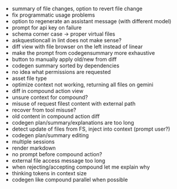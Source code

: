 - summary of file changes, option to revert file change
- fix programmatic usage problems
- option to regenerate an assistant message (with different model)
- prompt for api key on failure
- schema corner case -> proper virtual files
- askquestioncall in lint does not make sense?
- diff view with file browser on the left instead of linear
- make the prompt from codegensummary more exhaustive
- button to manually apply old/new from diff
- codegen summary sorted by dependencies
- no idea what permissions are requested
- asset file type
- optimize context not working, returning all files on gemini
- diff in compound action view
- unsure context for compound?
- misuse of request filest content with external path
- recover from tool misuse?
- old content in compound action diff
- codegen plan/summary/explanations are too long
- detect update of files from FS, inject into context (prompt user?)
- codegen plan/summary editing
- multiple sessions
- render markdown
- no prompt before compound action?
- external file access message too long
- when rejecting/accepting compound let me explain why
- thinking tokens in context size
- codegen like compound parallel when possible
